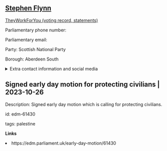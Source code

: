 ## <a href="https://members.parliament.uk/member/4735/contact">Stephen Flynn</a>

<a href="https://www.theyworkforyou.com/mp/25867/stephen_flynn/aberdeen_south">TheyWorkForYou (voting record, statements)</a> 

Parliamentary phone number:  

Parliamentary email:  

Party: Scottish National Party 

Borough: Aberdeen South 

<details><summary>Extra contact information and social media</summary> 
<li>Website:</li>
<li>Twitter:</li>
<li>Constituency office phone number: 01224213114</li>
<li>Constituency office email:</li>
<li>Facebook:</li>
<li>Instagram:</li>
<li>Youtube:</li>
<li>Linkedin:</li>
<li>Government department phone number:</li>
<li>Government department email:</li>
<li>Threads:</li>
<li>Party office phone number:</li>
<li>Party office email:</li>
<li>Tiktok:</li>
</details>

## Signed early day motion for protecting civilians | 2023-10-26

Description: Signed early day motion which is calling for protecting civilians. 
 
id: edm-61430 

tags: palestine 

**Links** 
 <li>https://edm.parliament.uk/early-day-motion/61430</li>
